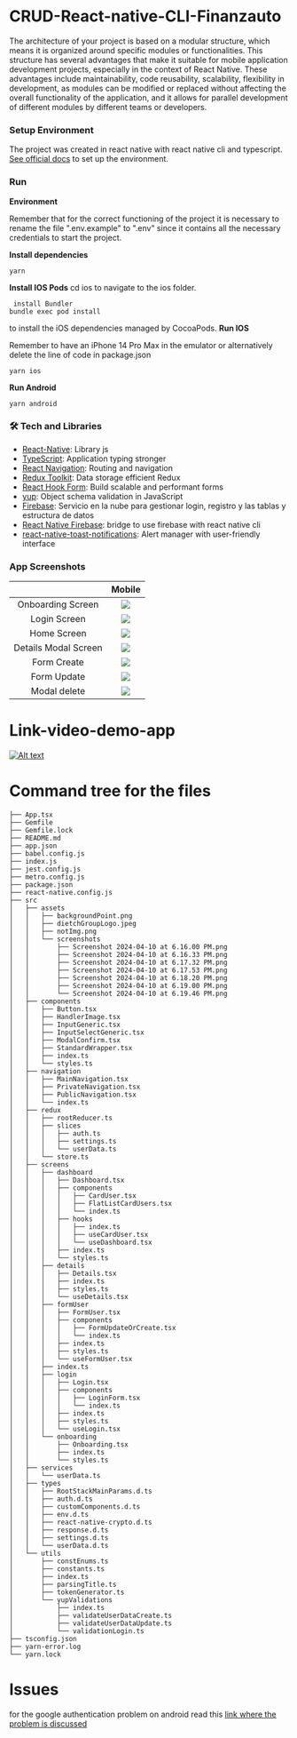 # CRUD-React-native-CLI-Finanzauto

The architecture of your project is based on a modular structure, which means it is organized around specific modules or functionalities. This structure has several advantages that make it suitable for mobile application development projects, especially in the context of React Native. These advantages include maintainability, code reusability, scalability, flexibility in development, as modules can be modified or replaced without affecting the overall functionality of the application, and it allows for parallel development of different modules by different teams or developers.

### Setup Environment

The project was created in react native with react native cli and typescript. [ See official docs](https://reactnative.dev/) to set up the environment.


### Run

**Environment**

Remember that for the correct functioning of the project it is necessary to rename the file ".env.example" to ".env" since it contains all the necessary credentials to start the project.

**Install dependencies**

```
yarn
```

**Install IOS Pods**
cd ios to navigate to the ios folder.
```
 install Bundler
bundle exec pod install
```
 to install the iOS dependencies managed by CocoaPods.
**Run IOS**

Remember to have an iPhone 14 Pro Max in the emulator or alternatively delete the line of code in package.json

```
yarn ios
```

**Run Android**

```
yarn android
```

### 🛠 Tech and Libraries

- [React-Native](https://reactnative.dev/): Library js
- [TypeScript](https://www.typescriptlang.org/): Application typing stronger
- [React Navigation](https://reactnavigation.org/): Routing and navigation
- [Redux Toolkit](https://redux-toolkit.js.org/Í): Data storage efficient Redux
- [React Hook Form](https://react-hook-form.com/get-started): Build scalable and performant forms
- [yup](https://www.npmjs.com/package/yup): Object schema validation in JavaScript
- [Firebase](https://firebase.google.com/docs/web/setup?hl=es): Servicio en la nube para gestionar login, registro y las tablas y estructura de datos
- [React Native Firebase](https://rnfirebase.io/): bridge to use firebase with react native cli
- [react-native-toast-notifications](https://www.npmjs.com/package/react-native-toast-notifications): Alert manager with user-friendly interface

### App Screenshots

|                                 |                                     Mobile                                  |
| :------------------------------:| :--------------------------------------------------------------------------:|
|         Onboarding Screen       |![](src/assets/screenshots/Screenshot%202024-04-10%20at%206.16.00 PM.png)    |
|            Login Screen         |![](src/assets/screenshots/Screenshot%202024-04-10%20at%206.16.33 PM.png)    |
|             Home Screen         |![](src/assets/screenshots/Screenshot%202024-04-10%20at%206.17.32 PM.png)    |
|         Details Modal Screen    |![](src/assets/screenshots/Screenshot%202024-04-10%20at%206.19.46 PM.png)    |
|            Form Create          |![](src/assets/screenshots/Screenshot%202024-04-10%20at%206.18.20 PM.png)    |
|             Form Update         |![](src/assets/screenshots/Screenshot%202024-04-10%20at%206.19.00 PM.png)    |
|            Modal delete         |![](src/assets/screenshots/Screenshot%202024-04-10%20at%206.17.53 PM.png)    |

# Link-video-demo-app

[![Alt text](https://img.youtube.com/vi/s4xSoJMHnKE/0.jpg)](https://www.youtube.com/watch?v=s4xSoJMHnKE)


# Command tree for the files

```
├── App.tsx
├── Gemfile
├── Gemfile.lock
├── README.md
├── app.json
├── babel.config.js
├── index.js
├── jest.config.js
├── metro.config.js
├── package.json
├── react-native.config.js
├── src
│   ├── assets
│   │   ├── backgroundPoint.png
│   │   ├── dietchGroupLogo.jpeg
│   │   ├── notImg.png
│   │   └── screenshots
│   │       ├── Screenshot 2024-04-10 at 6.16.00 PM.png
│   │       ├── Screenshot 2024-04-10 at 6.16.33 PM.png
│   │       ├── Screenshot 2024-04-10 at 6.17.32 PM.png
│   │       ├── Screenshot 2024-04-10 at 6.17.53 PM.png
│   │       ├── Screenshot 2024-04-10 at 6.18.20 PM.png
│   │       ├── Screenshot 2024-04-10 at 6.19.00 PM.png
│   │       └── Screenshot 2024-04-10 at 6.19.46 PM.png
│   ├── components
│   │   ├── Button.tsx
│   │   ├── HandlerImage.tsx
│   │   ├── InputGeneric.tsx
│   │   ├── InputSelectGeneric.tsx
│   │   ├── ModalConfirm.tsx
│   │   ├── StandardWrapper.tsx
│   │   ├── index.ts
│   │   └── styles.ts
│   ├── navigation
│   │   ├── MainNavigation.tsx
│   │   ├── PrivateNavigation.tsx
│   │   ├── PublicNavigation.tsx
│   │   └── index.ts
│   ├── redux
│   │   ├── rootReducer.ts
│   │   ├── slices
│   │   │   ├── auth.ts
│   │   │   ├── settings.ts
│   │   │   └── userData.ts
│   │   └── store.ts
│   ├── screens
│   │   ├── dashboard
│   │   │   ├── Dashboard.tsx
│   │   │   ├── components
│   │   │   │   ├── CardUser.tsx
│   │   │   │   ├── FlatListCardUsers.tsx
│   │   │   │   └── index.ts
│   │   │   ├── hooks
│   │   │   │   ├── index.ts
│   │   │   │   ├── useCardUser.tsx
│   │   │   │   └── useDashboard.tsx
│   │   │   ├── index.ts
│   │   │   └── styles.ts
│   │   ├── details
│   │   │   ├── Details.tsx
│   │   │   ├── index.ts
│   │   │   ├── styles.ts
│   │   │   └── useDetails.tsx
│   │   ├── formUser
│   │   │   ├── FormUser.tsx
│   │   │   ├── components
│   │   │   │   ├── FormUpdateOrCreate.tsx
│   │   │   │   └── index.ts
│   │   │   ├── index.ts
│   │   │   ├── styles.ts
│   │   │   └── useFormUser.tsx
│   │   ├── index.ts
│   │   ├── login
│   │   │   ├── Login.tsx
│   │   │   ├── components
│   │   │   │   ├── LoginForm.tsx
│   │   │   │   └── index.ts
│   │   │   ├── index.ts
│   │   │   ├── styles.ts
│   │   │   └── useLogin.tsx
│   │   └── onboarding
│   │       ├── Onboarding.tsx
│   │       ├── index.ts
│   │       └── styles.ts
│   ├── services
│   │   └── userData.ts
│   ├── types
│   │   ├── RootStackMainParams.d.ts
│   │   ├── auth.d.ts
│   │   ├── customComponents.d.ts
│   │   ├── env.d.ts
│   │   ├── react-native-crypto.d.ts
│   │   ├── response.d.ts
│   │   ├── settings.d.ts
│   │   └── userData.d.ts
│   └── utils
│       ├── constEnums.ts
│       ├── constants.ts
│       ├── index.ts
│       ├── parsingTitle.ts
│       ├── tokenGenerator.ts
│       └── yupValidations
│           ├── index.ts
│           ├── validateUserDataCreate.ts
│           ├── validateUserDataUpdate.ts
│           └── validationLogin.ts
├── tsconfig.json
├── yarn-error.log
└── yarn.lock
```

# Issues
for the google authentication problem on android read this [link where the problem is discussed](https://react-native-google-signin.github.io/docs/troubleshooting#developer_error-or-code-10-or-developer-console-is-not-set-up-correctly-error-message)
